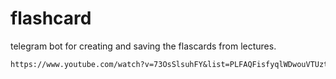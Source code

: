 # flashcard

telegram bot for creating and saving the flascards from lectures. 

```txt
https://www.youtube.com/watch?v=73OsSlsuhFY&list=PLFAQFisfyqlWDwouVTUztKX2wUjYQ4T3l&index=2
```
